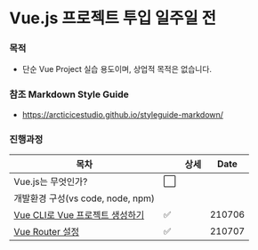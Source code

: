 # Vue.js 프로젝트 투입 일주일 전
### 목적

- 단순 Vue Project 실습 용도이며, 상업적 목적은 없습니다.



### 참조 Markdown Style Guide

- https://arcticicestudio.github.io/styleguide-markdown/



### 진행과정

| 목차                              |      | 상세 |Date|
| --------------------------------- | ---- | ---- | ---- |
| Vue.js는 무엇인가?                | ⬜    |      ||
| 개발환경 구성(vs code, node, npm) |      |      ||
| [Vue CLI로 Vue 프로젝트 생성하기](note/create-vue-project-by-vue-cli.md) | ✅    |      |210706|
| [Vue Router 설정](note/vue-router.md) | ✅ | |210707|
